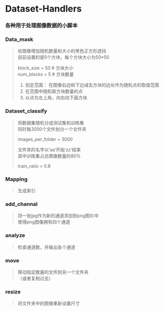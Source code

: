 # Dataset-Handlers

### 各种用于处理图像数据的小脚本


### Data_mask
> 给图像增加随机数量和大小的黑色正方形遮挡  
> 目前设置的是5个方块，每个方块大小为50*50  
>  
> block_size = 50  # 方块大小  
> num_blocks = 5  # 方块数量  
>   
> 1. 划定范围： 
>    在图像右边和下边减去方块的边长作为随机点的取值范围  
> 2. 在范围中随机取方块数量的点
> 3. 以点为左上角，向右向下画方块


### Dataset_classify
> 将数据集随机分成测试集和训练集  
> 同时每3000个文件划分一个文件夹
>   
> images_per_folder = 3000  
> 
> 文件夹的名字以’aa‘开始‘zz‘结束  
> 其中训练集占总图像数量的80%  
>   
> train_ratio = 0.8  


### Mapping
> 生成索引  


### add_channal
> 将一张jpg作为新的通道添加到png图片中  
> 使得png图像拥有四个通道  


### analyze
> 检查通道数，并输出各个通道  


### move
> 移动指定数量的文件到另一个文件夹  
> （或者复制过去）  


### resize
> 将文件夹中的图像重新设置尺寸  
